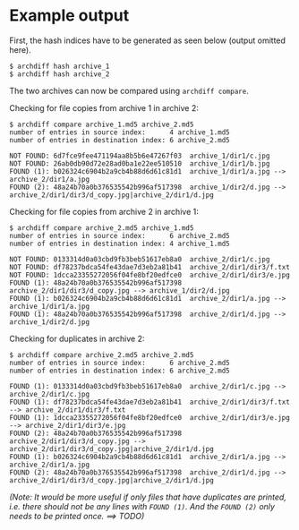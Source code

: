 # Example output

First, the hash indices have to be generated as seen below (output omitted here).

```
$ archdiff hash archive_1
$ archdiff hash archive_2
```

The two archives can now be compared using `archdiff compare`.

Checking for file copies from archive 1 in archive 2:

```
$ archdiff compare archive_1.md5 archive_2.md5
number of entries in source index:      4 archive_1.md5
number of entries in destination index: 6 archive_2.md5

NOT FOUND: 6d7fce9fee471194aa8b5b6e47267f03  archive_1/dir1/c.jpg
NOT FOUND: 26ab0db90d72e28ad0ba1e22ee510510  archive_1/dir1/b.jpg
FOUND (1): b026324c6904b2a9cb4b88d6d61c81d1  archive_1/dir1/a.jpg --> archive_2/dir1/a.jpg
FOUND (2): 48a24b70a0b376535542b996af517398  archive_1/dir2/d.jpg --> archive_2/dir1/dir3/d_copy.jpg|archive_2/dir1/d.jpg
```

Checking for file copies from archive 2 in archive 1:

```
$ archdiff compare archive_2.md5 archive_1.md5
number of entries in source index:      6 archive_2.md5
number of entries in destination index: 4 archive_1.md5

NOT FOUND: 0133314d0a03cbd9fb3beb51617eb8a0  archive_2/dir1/c.jpg
NOT FOUND: df78237bdca54fe43dae7d3eb2a81b41  archive_2/dir1/dir3/f.txt
NOT FOUND: 1dcca23355272056f04fe8bf20edfce0  archive_2/dir1/dir3/e.jpg
FOUND (1): 48a24b70a0b376535542b996af517398  archive_2/dir1/dir3/d_copy.jpg --> archive_1/dir2/d.jpg
FOUND (1): b026324c6904b2a9cb4b88d6d61c81d1  archive_2/dir1/a.jpg --> archive_1/dir1/a.jpg
FOUND (1): 48a24b70a0b376535542b996af517398  archive_2/dir1/d.jpg --> archive_1/dir2/d.jpg
```

Checking for duplicates in archive 2:

```
$ archdiff compare archive_2.md5 archive_2.md5
number of entries in source index:      6 archive_2.md5
number of entries in destination index: 6 archive_2.md5

FOUND (1): 0133314d0a03cbd9fb3beb51617eb8a0  archive_2/dir1/c.jpg --> archive_2/dir1/c.jpg
FOUND (1): df78237bdca54fe43dae7d3eb2a81b41  archive_2/dir1/dir3/f.txt --> archive_2/dir1/dir3/f.txt
FOUND (1): 1dcca23355272056f04fe8bf20edfce0  archive_2/dir1/dir3/e.jpg --> archive_2/dir1/dir3/e.jpg
FOUND (2): 48a24b70a0b376535542b996af517398  archive_2/dir1/dir3/d_copy.jpg --> archive_2/dir1/dir3/d_copy.jpg|archive_2/dir1/d.jpg
FOUND (1): b026324c6904b2a9cb4b88d6d61c81d1  archive_2/dir1/a.jpg --> archive_2/dir1/a.jpg
FOUND (2): 48a24b70a0b376535542b996af517398  archive_2/dir1/d.jpg --> archive_2/dir1/dir3/d_copy.jpg|archive_2/dir1/d.jpg
```

*(Note: It would be more useful if only files that have duplicates are printed, i.e. there should not be any lines with `FOUND (1)`. And the `FOUND (2)` only needs to be printed once. ==> TODO)*


